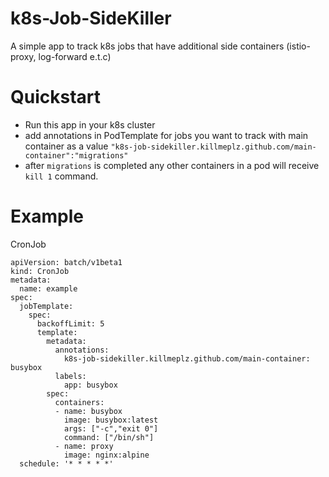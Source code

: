# k8s-Job-SideKiller

A simple app to track k8s jobs that have additional side containers (istio-proxy, log-forward e.t.c)

# Quickstart

  - Run this app in your k8s cluster
  - add annotations in PodTemplate for jobs you want to track with main container as a value
  ```"k8s-job-sidekiller.killmeplz.github.com/main-container":"migrations"```
  - after ```migrations``` is completed any other containers in a pod will receive ```kill 1``` command.
 
# Example
CronJob
```
apiVersion: batch/v1beta1
kind: CronJob
metadata:
  name: example
spec:
  jobTemplate:
    spec:
      backoffLimit: 5
      template:
        metadata:
          annotations:
            k8s-job-sidekiller.killmeplz.github.com/main-container: busybox
          labels:
            app: busybox
        spec:
          containers:
          - name: busybox
            image: busybox:latest
            args: ["-c","exit 0"]
            command: ["/bin/sh"]
          - name: proxy
            image: nginx:alpine
  schedule: '* * * * *'
```